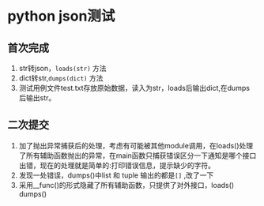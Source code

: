 # python json测试
## 首次完成
1. str转json，`loads(str)` 方法
2. dict转str,`dumps(dict)` 方法
3. 测试用例文件test.txt存放原始数据，读入为str，loads后输出dict,在dumps后输出str。

## 二次提交
1. 加了抛出异常捕获后的处理，考虑有可能被其他module调用，在loads()处理了所有辅助函数抛出的异常，在main函数只捕获错误区分一下通知是哪个接口出错，现在的处理就是简单的:打印错误信息，提示缺少的字符。
2. 发现一处错误，dumps()中list 和 tuple 输出的都是`[]` ,改了一下
3. 采用__func()的形式隐藏了所有辅助函数，只提供了对外接口，loads() dumps() 